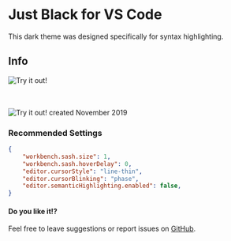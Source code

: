 # Just Black for VS Code
This dark theme was designed specifically for syntax highlighting.

## Info

![Try it out!](https://raw.githubusercontent.com/nurmohammed840/extension.vsix/Just-Black/img/one.png)</br></br></br>

![Try it out!](https://raw.githubusercontent.com/nurmohammed840/extension.vsix/Just-Black/img/two.png)
created November 2019

### Recommended Settings
```json
{
    "workbench.sash.size": 1,
    "workbench.sash.hoverDelay": 0,
    "editor.cursorStyle": "line-thin",
    "editor.cursorBlinking": "phase",
    "editor.semanticHighlighting.enabled": false,
}
```
#### Do you like it!?
Feel free to leave suggestions or report issues on <a href="https://github.com/nurmohammed840/VSC.ext">GitHub</a>.
